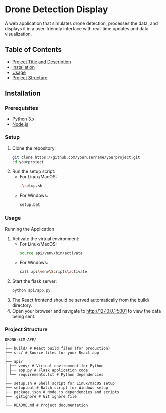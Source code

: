 # Drone Detection Display

A web application that simulates drone detection, processes the data, and displays it in a user-friendly interface with real-time updates and data visualization.

## Table of Contents

- [Project Title and Description](#project-title-and-description)
- [Installation](#installation)
- [Usage](#usage)
- [Project Structure](#project-structure)

## Installation

### Prerequisites

- [Python 3.x](https://www.python.org/downloads/)
- [Node.js](https://nodejs.org/)

### Setup

1. Clone the repository:
   ```bash
   git clone https://github.com/yourusername/yourproject.git
   cd yourproject
   ```
2. Run the setup script:
   - For Linux/MacOS:
     ```bash
     .\setup.sh
     ```
   - For Windows:
     ```bash
     setup.bat
     ```

### Usage

Running the Application

1. Activate the virtual environment:
   - For Linux/MacOS:
     ```bash
     source api/venv/bin/activate
     ```
   - For Windows:
     ```bash
     call api\venv\Scripts\activate
     ```
2. Start the flask server:
   ```bash
   python api/app.py
   ```
4. The React frontend should be served automatically from the build/ directory.
5. Open your browser and navigate to http://127.0.0.1:5001 to view the data being sent.

### Project Structure

```
DRONE-SIM-APP/
│
├── build/ # React build files (for production)
├── src/ # Source files for your React app
│
├── api/
│ ├── venv/ # Virtual environment for Python
│ ├── app.py # Flask application code
│ └── requirements.txt # Python dependencies
│
├── setup.sh # Shell script for Linux/macOS setup
├── setup.bat # Batch script for Windows setup
├── package.json # Node.js dependencies and scripts
├── .gitignore # Git ignore file
│
└── README.md # Project documentation
```
